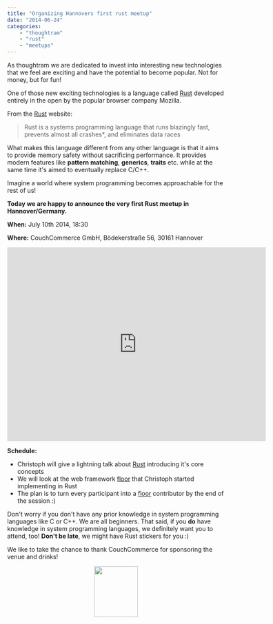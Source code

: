 ```yaml
---
title: "Organizing Hannovers first rust meetup"
date: "2014-06-24"
categories:
    - "thoughtram"
    - "rust"
    - "meetups"
---
```


As thoughtram we are dedicated to invest into interesting new technologies that we feel are exciting and have the potential to become popular. Not for money, but for fun!

One of those new exciting technologies is a language called [Rust](http://www.rust-lang.org) developed entirely in the open by the popular browser company Mozilla.

From the [Rust](http://www.rust-lang.org) website:

>Rust is a systems programming language that runs blazingly fast, prevents almost all crashes*, and eliminates data races

What makes this language different from any other language is that it aims to provide memory safety without sacrificing performance. It provides modern features like **pattern matching**, **generics**, **traits** etc. while at the same time it's aimed to eventually replace C/C++. 

Imagine a world where system programming becomes approachable for the rest of us!

**Today we are happy to announce the very first Rust meetup in Hannover/Germany.**

**When:** July 10th 2014, 18:30

**Where:** CouchCommerce GmbH, Bödekerstraße 56, 30161 Hannover 

<iframe src="https://www.google.com/maps/embed?pb=!1m14!1m8!1m3!1d2435.189167043073!2d9.752235!3d52.385121000000005!3m2!1i1024!2i768!4f13.1!3m3!1m2!1s0x47b074b7564267af%3A0xd9c555e4f36d6a25!2sCouchCommerce+GmbH!5e0!3m2!1sen!2s!4v1403607912344" width="600" height="450" frameborder="0" style="border:0"></iframe>

**Schedule:**

* Christoph will give a lightning talk about [Rust](http://www.rust-lang.org) introducing it's core concepts
* We will look at the web framework [floor](http://floor-org.github.io/floor/) that Christoph started implementing in Rust
* The plan is to turn every participant into a [floor](http://floor-org.github.io/floor/) contributor by the end of the session :)

Don't worry if you don't have any prior knowledge in system programming languages like C or C++. We are all beginners. That said, if you **do** have knowledge in system programming languages, we definitely want you to attend, too! **Don't be late**, we might have Rust stickers for you :)

We like to take the chance to thank CouchCommerce for sponsoring the venue and drinks!

<div style="text-align: center;">
<img src="https://www.couchcommerce.com/images/couch_brand.png" style="width:101px; height: 118px; display:inline"/>
</div>
